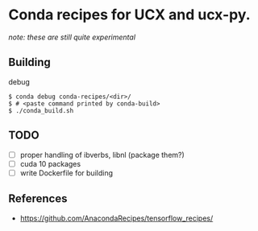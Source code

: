 # Conda recipes for UCX and ucx-py.


*note: these are still quite experimental*

Building
--------

debug


```
$ conda debug conda-recipes/<dir>/
$ # <paste command printed by conda-build>
$ ./conda_build.sh
```


TODO
----

- [  ] proper handling of ibverbs, libnl (package them?)
- [  ] cuda 10 packages
- [  ] write Dockerfile for building

References
----------

- https://github.com/AnacondaRecipes/tensorflow_recipes/
